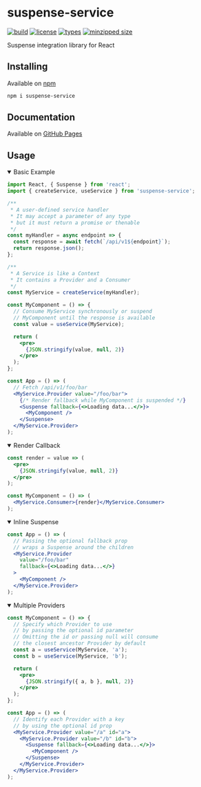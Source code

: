 # suspense-service

[![build](https://github.com/patrickroberts/suspense-service/workflows/build/badge.svg)](https://github.com/patrickroberts/suspense-service/actions?query=workflow:build)
[![license](https://img.shields.io/github/license/patrickroberts/suspense-service.svg)](https://github.com/patrickroberts/suspense-service/blob/master/LICENSE)
[![types](https://img.shields.io/npm/types/suspense-service.svg)][npm]
[![minzipped size](https://img.shields.io/bundlephobia/minzip/suspense-service.svg)][npm]

Suspense integration library for React

## Installing

Available on [npm]

```bash
npm i suspense-service
```

## Documentation

Available on [GitHub Pages](https://patrickroberts.github.io/suspense-service/)

## Usage

<details open>
<summary>Basic Example</summary>

```jsx
import React, { Suspense } from 'react';
import { createService, useService } from 'suspense-service';

/**
 * A user-defined service handler
 * It may accept a parameter of any type
 * but it must return a promise or thenable
 */
const myHandler = async endpoint => {
  const response = await fetch(`/api/v1${endpoint}`);
  return response.json();
};

/**
 * A Service is like a Context
 * It contains a Provider and a Consumer
 */
const MyService = createService(myHandler);

const MyComponent = () => {
  // Consume MyService synchronously or suspend
  // MyComponent until the response is available
  const value = useService(MyService);

  return (
    <pre>
      {JSON.stringify(value, null, 2)}
    </pre>
  );
};

const App = () => (
  // Fetch /api/v1/foo/bar
  <MyService.Provider value="/foo/bar">
    {/* Render fallback while MyComponent is suspended */}
    <Suspense fallback={<>Loading data...</>}>
      <MyComponent />
    </Suspense>
  </MyService.Provider>
);
```
</details>

<details open>
<summary>Render Callback</summary>

```jsx
const render = value => (
  <pre>
    {JSON.stringify(value, null, 2)}
  </pre>
);

const MyComponent = () => (
  <MyService.Consumer>{render}</MyService.Consumer>
);
```
</details>

<details open>
<summary>Inline Suspense</summary>

```jsx
const App = () => (
  // Passing the optional fallback prop
  // wraps a Suspense around the children
  <MyService.Provider
    value="/foo/bar"
    fallback={<>Loading data...</>}
  >
    <MyComponent />
  </MyService.Provider>
);
```
</details>

<details open>
<summary>Multiple Providers</summary>

```jsx
const MyComponent = () => {
  // Specify which Provider to use
  // by passing the optional id parameter
  // Omitting the id or passing null will consume
  // the closest ancestor Provider by default
  const a = useService(MyService, 'a');
  const b = useService(MyService, 'b');

  return (
    <pre>
      {JSON.stringify({ a, b }, null, 2)}
    </pre>
  );
};

const App = () => (
  // Identify each Provider with a key
  // by using the optional id prop
  <MyService.Provider value="/a" id="a">
    <MyService.Provider value="/b" id="b">
      <Suspense fallback={<>Loading data...</>}>
        <MyComponent />
      </Suspense>
    </MyService.Provider>
  </MyService.Provider>
);
```
</details>

[npm]: https://www.npmjs.com/package/suspense-service
